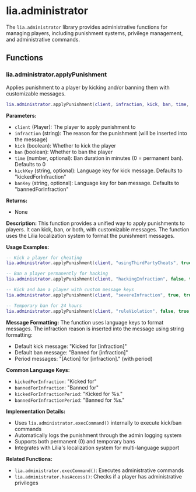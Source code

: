 # lia.administrator

The `lia.administrator` library provides administrative functions for managing players, including punishment systems, privilege management, and administrative commands.

## Functions

### lia.administrator.applyPunishment

Applies punishment to a player by kicking and/or banning them with customizable messages.

```lua
lia.administrator.applyPunishment(client, infraction, kick, ban, time, kickKey, banKey)
```

**Parameters:**
- `client` (Player): The player to apply punishment to
- `infraction` (string): The reason for the punishment (will be inserted into the message)
- `kick` (boolean): Whether to kick the player
- `ban` (boolean): Whether to ban the player
- `time` (number, optional): Ban duration in minutes (0 = permanent ban). Defaults to 0
- `kickKey` (string, optional): Language key for kick message. Defaults to "kickedForInfraction"
- `banKey` (string, optional): Language key for ban message. Defaults to "bannedForInfraction"

**Returns:**
- None

**Description:**
This function provides a unified way to apply punishments to players. It can kick, ban, or both, with customizable messages. The function uses the Lilia localization system to format the punishment messages.

**Usage Examples:**

```lua
-- Kick a player for cheating
lia.administrator.applyPunishment(client, "usingThirdPartyCheats", true, false)

-- Ban a player permanently for hacking
lia.administrator.applyPunishment(client, "hackingInfraction", false, true, 0)

-- Kick and ban a player with custom message keys
lia.administrator.applyPunishment(client, "severeInfraction", true, true, 60, "kickedForInfractionPeriod", "bannedForInfractionPeriod")

-- Temporary ban for 24 hours
lia.administrator.applyPunishment(client, "ruleViolation", false, true, 1440)
```

**Message Formatting:**
The function uses language keys to format messages. The infraction reason is inserted into the message using string formatting:

- Default kick message: "Kicked for [infraction]"
- Default ban message: "Banned for [infraction]"
- Period messages: "[Action] for [infraction]." (with period)

**Common Language Keys:**
- `kickedForInfraction`: "Kicked for"
- `bannedForInfraction`: "Banned for"
- `kickedForInfractionPeriod`: "Kicked for %s."
- `bannedForInfractionPeriod`: "Banned for %s."

**Implementation Details:**
- Uses `lia.administrator.execCommand()` internally to execute kick/ban commands
- Automatically logs the punishment through the admin logging system
- Supports both permanent (0) and temporary bans
- Integrates with Lilia's localization system for multi-language support

**Related Functions:**
- `lia.administrator.execCommand()`: Executes administrative commands
- `lia.administrator.hasAccess()`: Checks if a player has administrative privileges
